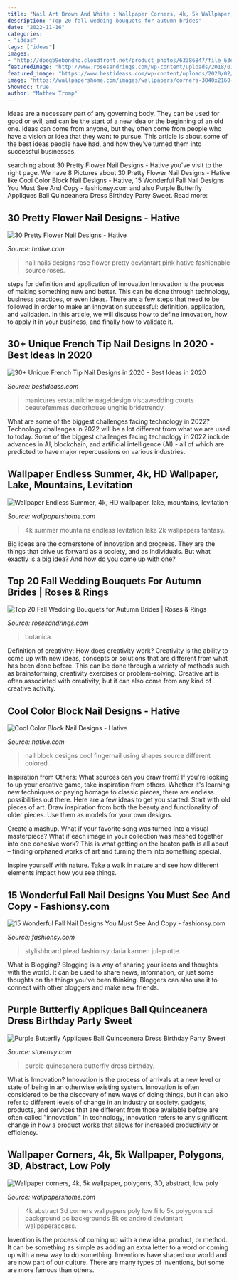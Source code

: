 ```yaml
---
title: "Nail Art Brown And White : Wallpaper Corners, 4k, 5k Wallpaper, Polygons, 3d, Abstract, Low Poly"
description: "Top 20 fall wedding bouquets for autumn brides"
date: "2022-11-16"
categories:
- "ideas"
tags: ["ideas"]
images:
- "http://dpegb9ebondhq.cloudfront.net/product_photos/63386847/file_63e7b1a001_large.jpg"
featuredImage: "http://www.rosesandrings.com/wp-content/uploads/2018/01/Small-Fall-Wedding-Bouquets-e1577029246893.jpg"
featured_image: "https://www.bestideass.com/wp-content/uploads/2020/02/24-best-french-tip-nail-designs-2402202095624.jpg"
image: "https://wallpapershome.com/images/wallpapers/corners-3840x2160-4k-5k-wallpaper-polygons-3d-abstract-low-poly-12267.jpg"
ShowToc: true
author: "Mathew Tromp"
---
```



Ideas are a necessary part of any governing body. They can be used for good or evil, and can be the start of a new idea or the beginning of an old one. Ideas can come from anyone, but they often come from people who have a vision or idea that they want to pursue. This article is about some of the best ideas people have had, and how they've turned them into successful businesses.

	

		
searching about 30 Pretty Flower Nail Designs - Hative you've visit to the right page. We have 8 Pictures about 30 Pretty Flower Nail Designs - Hative like Cool Color Block Nail Designs - Hative, 15 Wonderful Fall Nail Designs You Must See And Copy - fashionsy.com and also Purple Butterfly Appliques Ball Quinceanera Dress Birthday Party Sweet. Read more:
		
    
## 30 Pretty Flower Nail Designs - Hative

<img loading=lazy src="https://hative.com/wp-content/uploads/2014/11/flower-nail-designs/15-pretty-flower-nail-designs.jpg" onerror="this.onerror=null;this.src='https://tse1.mm.bing.net/th?id=OIP.o1X106x3xN9-foAdRyVC5gHaLC&amp;pid=15.1';" alt="30 Pretty Flower Nail Designs - Hative">

_Source: hative.com_

>nail nails designs rose flower pretty deviantart pink hative fashionable source roses. 

	

steps for definition and application of innovation
Innovation is the process of making something new and better. This can be done through technology, business practices, or even ideas. There are a few steps that need to be followed in order to make an innovation successful: definition, application, and validation. In this article, we will discuss how to define innovation, how to apply it in your business, and finally how to validate it.

    
## 30+ Unique French Tip Nail Designs In 2020 - Best Ideas In 2020

<img loading=lazy src="https://www.bestideass.com/wp-content/uploads/2020/02/24-best-french-tip-nail-designs-2402202095624.jpg" onerror="this.onerror=null;this.src='https://tse2.mm.bing.net/th?id=OIP.DQaMnFGIpsRo-fZIw3wqAwHaJ4&amp;pid=15.1';" alt="30+ Unique French Tip Nail Designs in 2020 - Best Ideas in 2020">

_Source: bestideass.com_

>manicures erstaunliche nageldesign viscawedding courts beautefemmes decorhouse unghie bridetrendy. 

	

What are some of the biggest challenges facing technology in 2022?
Technology challenges in 2022 will be a lot different from what we are used to today. Some of the biggest challenges facing technology in 2022 include advances in AI, blockchain, and artificial intelligence (AI) - all of which are predicted to have major repercussions on various industries.

    
## Wallpaper Endless Summer, 4k, HD Wallpaper, Lake, Mountains, Levitation

<img loading=lazy src="https://wallpapershome.com/images/wallpapers/endless-summer-2560x1440-4k-hd-wallpaper-lake-mountains-levitation-284.jpg" onerror="this.onerror=null;this.src='https://tse2.mm.bing.net/th?id=OIP.SjoTEuaz9h--IqUv3ecAlAHaEK&amp;pid=15.1';" alt="Wallpaper Endless Summer, 4k, HD wallpaper, lake, mountains, levitation">

_Source: wallpapershome.com_

>4k summer mountains endless levitation lake 2k wallpapers fantasy. 

	

Big ideas are the cornerstone of innovation and progress. They are the things that drive us forward as a society, and as individuals. But what exactly is a big idea? And how do you come up with one?

    
## Top 20 Fall Wedding Bouquets For Autumn Brides | Roses &amp; Rings

<img loading=lazy src="http://www.rosesandrings.com/wp-content/uploads/2018/01/Small-Fall-Wedding-Bouquets-e1577029246893.jpg" onerror="this.onerror=null;this.src='https://tse2.mm.bing.net/th?id=OIP.6Xn0KwDE5nrGzMeTFNciLwHaLG&amp;pid=15.1';" alt="Top 20 Fall Wedding Bouquets for Autumn Brides | Roses &amp; Rings">

_Source: rosesandrings.com_

>botanica. 

	

Definition of creativity: How does creativity work?
Creativity is the ability to come up with new ideas, concepts or solutions that are different from what has been done before. This can be done through a variety of methods such as brainstorming, creativity exercises or problem-solving. Creative art is often associated with creativity, but it can also come from any kind of creative activity.

    
## Cool Color Block Nail Designs - Hative

<img loading=lazy src="https://hative.com/wp-content/uploads/2014/11/color-block-nail-designs/6-color-block-nail-designs.jpg" onerror="this.onerror=null;this.src='https://tse4.mm.bing.net/th?id=OIP.zCgub5iwRDbvFUFMhhvCMQHaLH&amp;pid=15.1';" alt="Cool Color Block Nail Designs - Hative">

_Source: hative.com_

>nail block designs cool fingernail using shapes source different colored. 

	

Inspiration from Others: What sources can you draw from?
If you're looking to up your creative game, take inspiration from others. Whether it's learning new techniques or paying homage to classic pieces, there are endless possibilities out there. Here are a few ideas to get you started: 
Start with old pieces of art. Draw inspiration from both the beauty and functionality of older pieces. Use them as models for your own designs. 

Create a mashup. What if your favorite song was turned into a visual masterpiece? What if each image in your collection was mashed together into one cohesive work? This is what getting on the beaten path is all about – finding orphaned works of art and turning them into something special. 

Inspire yourself with nature. Take a walk in nature and see how different elements impact how you see things.

    
## 15 Wonderful Fall Nail Designs You Must See And Copy - Fashionsy.com

<img loading=lazy src="https://fashionsy.com/wp-content/uploads/2015/10/nail-323.0-630x840.jpg" onerror="this.onerror=null;this.src='https://tse2.mm.bing.net/th?id=OIP.hR-bstSEYY5o--UmfOs68AHaJ4&amp;pid=15.1';" alt="15 Wonderful Fall Nail Designs You Must See And Copy - fashionsy.com">

_Source: fashionsy.com_

>stylishboard plead fashionsy daria karmen julep otte. 

	

What is Blogging?
Blogging is a way of sharing your ideas and thoughts with the world. It can be used to share news, information, or just some thoughts on the things you’ve been thinking. Bloggers can also use it to connect with other bloggers and make new friends.

    
## Purple Butterfly Appliques Ball Quinceanera Dress Birthday Party Sweet

<img loading=lazy src="http://dpegb9ebondhq.cloudfront.net/product_photos/63386847/file_63e7b1a001_large.jpg" onerror="this.onerror=null;this.src='https://tse1.mm.bing.net/th?id=OIP.HtbUU8ABBQVgx6H7eqpG7QHaLI&amp;pid=15.1';" alt="Purple Butterfly Appliques Ball Quinceanera Dress Birthday Party Sweet">

_Source: storenvy.com_

>purple quinceanera butterfly dress birthday. 

	

What is Innovation?
Innovation is the process of arrivals at a new level or state of being in an otherwise existing system. Innovation is often considered to be the discovery of new ways of doing things, but it can also refer to different levels of change in an industry or society. gadgets, products, and services that are different from those available before are often called "innovation." In technology, innovation refers to any significant change in how a product works that allows for increased productivity or efficiency.

    
## Wallpaper Corners, 4k, 5k Wallpaper, Polygons, 3D, Abstract, Low Poly

<img loading=lazy src="https://wallpapershome.com/images/wallpapers/corners-3840x2160-4k-5k-wallpaper-polygons-3d-abstract-low-poly-12267.jpg" onerror="this.onerror=null;this.src='https://tse4.mm.bing.net/th?id=OIP.XNT2YeCkpLx23VPOLF1eUAHaEK&amp;pid=15.1';" alt="Wallpaper corners, 4k, 5k wallpaper, polygons, 3D, abstract, low poly">

_Source: wallpapershome.com_

>4k abstract 3d corners wallpapers poly low fi lo 5k polygons sci background pc backgrounds 8k os android deviantart wallpaperaccess. 

	

Invention is the process of coming up with a new idea, product, or method. It can be something as simple as adding an extra letter to a word or coming up with a new way to do something. Inventions have shaped our world and are now part of our culture. There are many types of inventions, but some are more famous than others.

